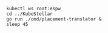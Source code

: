 <!--placement-translator-process-start-start-->
```shell
kubectl ws root:espw
cd ../KubeStellar
go run ./cmd/placement-translator &
sleep 45
```
<!--placement-translator-process-start-end-->